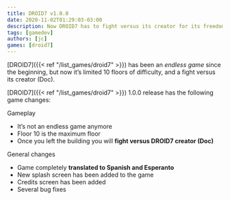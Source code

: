 ```yaml
---
title: DROID7 v1.0.0
date: 2020-11-02T01:29:03-03:00
description: Now DROID7 has to fight versus its creator for its freedom
tags: [gamedev]
authors: [jc]
games: [droid7]
---
```


[DROID7]({{< ref "/list_games/droid7" >}}) has been an _endless game_ since the beginning, but now it’s limited 10 floors of difficulty, and a fight versus its creator (Doc).

[DROID7]({{< ref "/list_games/droid7" >}}) 1.0.0 release has the following game changes:

Gameplay

-   It’s not an endless game anymore
-   Floor 10 is the maximum floor
-   Once you left the building you will **fight versus DROID7 creator (Doc)**

General changes

-   Game completely **translated to Spanish and Esperanto**
-   New splash screen has been added to the game
-   Credits screen has been added
-   Several bug fixes
